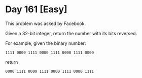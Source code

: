 # Day 161 \[Easy\]

This problem was asked by Facebook.

Given a 32-bit integer, return the number with its bits reversed.

For example, given the binary number:

```
1111 0000 1111 0000 1111 0000 1111 0000
 ```
 
 return
 
 ```
 0000 1111 0000 1111 0000 1111 0000 1111
 ```
